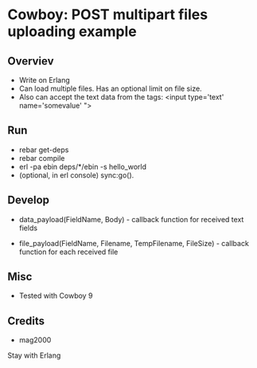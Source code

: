 Cowboy: POST multipart files uploading example
=========================

Overviev
---------------------
* Write on Erlang
* Can load multiple files. Has an optional limit on file size.
* Also can accept the text data from the tags:
\<input type='text' name='somevalue' ">


Run
---------------------
* rebar get-deps
* rebar compile
* erl -pa ebin deps/*/ebin -s hello_world
* (optional, in erl console) sync:go().

Develop
---------------------

* data_payload(FieldName, Body) - callback function for received text fields

* file_payload(FieldName, Filename, TempFilename, FileSize) - callback function for each received file

Misc
---------------------
* Tested with Cowboy 9

Credits
---------------------
* mag2000

Stay with Erlang
